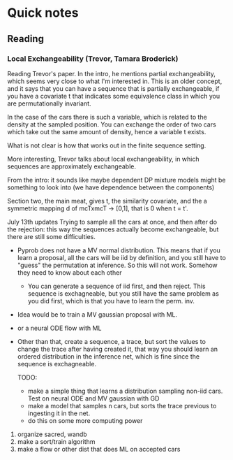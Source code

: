 # Quick notes


## Reading
### Local Exchangeability (Trevor, Tamara Broderick)
Reading Trevor's paper. In the intro, he mentions partial exchangeability, which
seems very close to what I'm interested in. This is an older concept, and it
says that you can have a sequence that is partially exchangeable, if you have a
covariate t that indicates some equivalence class in which you are
permutationally invariant.

In the case of the cars there is such a variable, which is related to the
density at the sampled position. You can exchange the order of two cars which
take out the same amount of density, hence a variable t exists.

What is not clear is how that works out in the finite sequence setting.

More interesting, Trevor talks about local exchangeability, in which sequences
are approximately exchangeable. 

From the intro: it sounds like maybe dependent DP mixture models might be
something to look into (we have dependence between the components)

Section two, the main meat, gives t, the similarity covariate, and the a
symmetric mapping d of mcTxmcT -> [0,1], that is 0 when t = t'.  




July 13th updates
Trying to sample all the cars at once, and then after do the rejection: this way
the sequences actually become exchangeable, but there are still some
difficulties. 
 - Pyprob does not have a MV normal distribution. This means that if you learn a
 proposal, all the cars will be iid by definition, and you still have to "guess"
 the permutation at inference. So this will not work. Somehow they need to know
 about each other
    - You can generate a sequence of iid first, and then reject. This sequence
      is exchagneable, but you still have the same problem as you did first,
      which is that you have to learn the perm. inv.
  - Idea would be to train a MV gaussian proposal with ML.
  - or a neural ODE flow with ML
  - Other than that, create a sequence, a trace, but sort the values to change
    the trace after having created it, that way you should learn an ordered
    distribution in the inference net, which is fine since the sequence is
    exchagneable.
    
    
    TODO:
     - make a simple thing that learns a distribution sampling non-iid cars. Test on  neural ODE and MV gaussian with GD
     - make a model that samples n cars, but sorts the trace previous to
       ingesting it in the net.
     - do this on some more computing power

1. organize sacred, wandb
2. make a sort/train algorithm
3. make a flow or other dist that does ML on accepted cars

